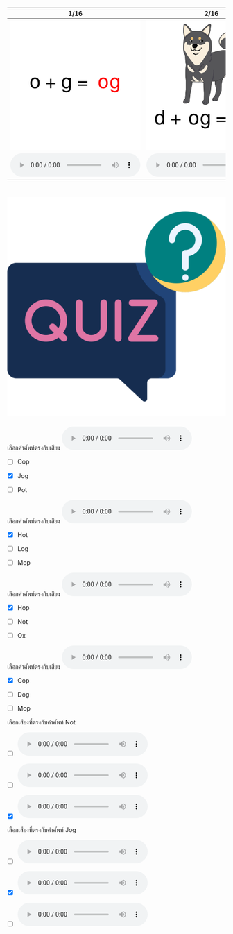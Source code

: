 <div class="carrousel">


|1/16|2/16|3/16|4/16|5/16|6/16|7/16|8/16|9/16|10/16|11/16|12/16|13/16|14/16|15/16|16/16|
| :----: | :----: | :----: | :----: | :----: | :----: | :----: | :----: | :----: | :----: | :----: | :----: | :----: | :----: | :----: | :----: |
|![](/media/img/OShortvowel__og.svg)|![](/media/img/OShortvowel__dog.svg)|![](/media/img/OShortvowel__jog.svg)|![](/media/img/OShortvowel__log.svg)|![](/media/img/OShortvowel__op.svg)|![](/media/img/OShortvowel__cop.svg)|![](/media/img/OShortvowel__hop.svg)|![](/media/img/OShortvowel__mop.svg)|![](/media/img/OShortvowel__ot.svg)|![](/media/img/OShortvowel__hot.svg)|![](/media/img/OShortvowel__not.svg)|![](/media/img/OShortvowel__pot.svg)|![](/media/img/OShortvowel__ox.svg)|![](/media/img/OShortvowel__ox_pic.svg)|![](/media/img/OShortvowel__box.svg)|![](/media/img/OShortvowel__fox.svg)|
|![](/media/audio/og.mp3)|![](/media/audio/dog.mp3)|![](/media/audio/jog.mp3)|![](/media/audio/log.mp3)|![](/media/audio/op.mp3)|![](/media/audio/cop.mp3)|![](/media/audio/hop.mp3)|![](/media/audio/mop.mp3)|![](/media/audio/ott.mp3)|![](/media/audio/hot.mp3)|![](/media/audio/not.mp3)|![](/media/audio/pot.mp3)|![](/media/audio/ox.mp3)|![](/media/audio/ox.mp3)|![](/media/audio/box.mp3)|![](/media/audio/fox.mp3)|

</div>



# ![icon](/media/icons/quiz.svg) 


เลือกคำศัพท์ตรงกับเสียง ![](/media/audio/jog.mp3) 
 - [ ] Cop
 - [x] Jog
 - [ ] Pot


เลือกคำศัพท์ตรงกับเสียง ![](/media/audio/hot.mp3) 
 - [x] Hot
 - [ ] Log
 - [ ] Mop


เลือกคำศัพท์ตรงกับเสียง ![](/media/audio/hop.mp3) 
 - [x] Hop
 - [ ] Not
 - [ ] Ox


เลือกคำศัพท์ตรงกับเสียง ![](/media/audio/cop.mp3) 
 - [x] Cop
 - [ ] Dog
 - [ ] Mop


เลือกเสียงที่ตรงกับคำศัพท์ Not 
 - [ ] ![](/media/audio/hop.mp3)
 - [ ] ![](/media/audio/jog.mp3)
 - [x] ![](/media/audio/not.mp3)


เลือกเสียงที่ตรงกับคำศัพท์ Jog 
 - [ ] ![](/media/audio/box.mp3)
 - [x] ![](/media/audio/jog.mp3)
 - [ ] ![](/media/audio/mop.mp3)


